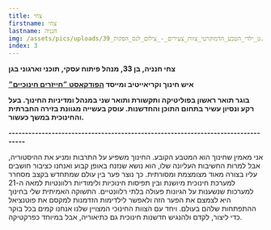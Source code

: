 ```yaml
---
title: צחי
firstname: צחי
lastname: חנניה
img: /assets/pics/uploads/גן_ילדי_הטבע_הדמוקרטי_צוות_צעירים_-_צילום_לנס_הפקות_39.jpg
index: 3
---
```

**צחי חנניה, בן 33, מנהל פיתוח עסקי, תוכני וארגוני בגן**

**איש חינוך וקריאייטיב ומייסד [הפודקאסט ״חייזרים חינוכיים״](https://www.tzachi-e.co.il/)**

**בוגר תואר ראשון בפוליטיקה ותקשורת ותואר שני במנהל ומדיניות החינוך. בעל רקע ונסיון עשיר בתחום התוכן והחדשנות.
עוסק בעשייה מגוונת בזירה החברתית והחינוכית במשך כעשור.**

**\---------------------------------------------------------------------------------**

אני מאמין שחינוך הוא המטבע הקובע. החינוך משפיע על התרבות ומניע את ההיסטוריה, אבל למרות החשיבות העליונה שלו, הוא נושא שנזנח באופן קבוע ואנחנו כציבור חושבים עליו בצורה מאוד מצומצמת ומסורתית. כך נוצר פער בין עולם שמתחדש בקצב מסחרר למערכת חינוכית מיושנת ובין תפיסות חינוכיות ולימודיות רלוונטיות למאה ה-21 למערכות שנשענות על הגיונות פעולה בלתי רלוונטיים. התשוקה האמיתית שלי בחינוך היא לצמצם את הפער הזה ולאפשר לילדימות הזדמנות למקסם את פוטנציאל ההתפתחות שלהם בעולם. ויחד עם הצוות החינוכי המצויין שלנו אנחנו קמים בכל בוקר כדי ליצור, לקדם ולהנגיש חדשנות חינוכית גם כתיאוריה, אבל במיוחד כפרקטיקה.